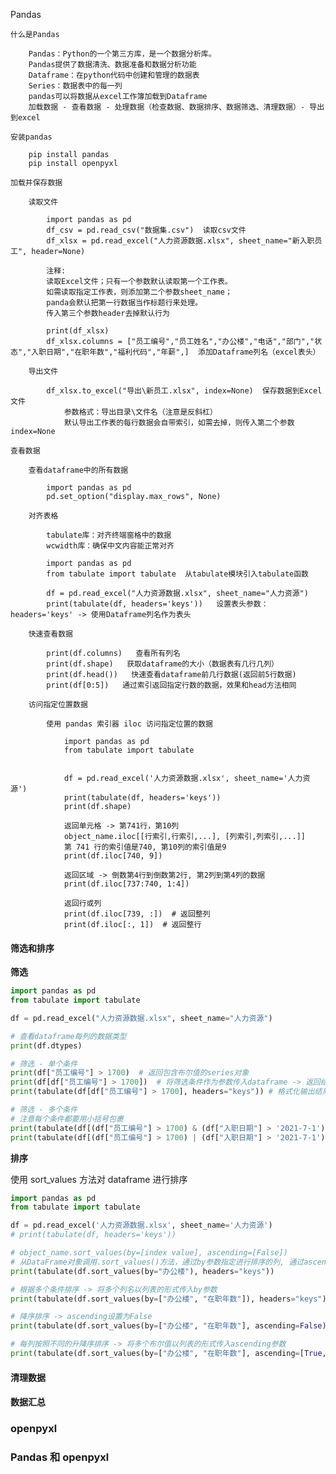 Pandas

    什么是Pandas

        Pandas：Python的一个第三方库，是一个数据分析库。
        Pandas提供了数据清洗、数据准备和数据分析功能
        Dataframe：在python代码中创建和管理的数据表
        Series：数据表中的每一列
        pandas可以将数据从excel工作簿加载到Dataframe
        加载数据 - 查看数据 - 处理数据（检查数据、数据排序、数据筛选、清理数据）- 导出到excel

    安装pandas

        pip install pandas
        pip install openpyxl

    加载并保存数据

        读取文件

            import pandas as pd
            df_csv = pd.read_csv("数据集.csv")  读取csv文件
            df_xlsx = pd.read_excel("人力资源数据.xlsx", sheet_name="新入职员工", header=None)

            注释:
            读取Excel文件；只有一个参数默认读取第一个工作表。
            如需读取指定工作表，则添加第二个参数sheet_name；
            panda会默认把第一行数据当作标题行来处理。
            传入第三个参数header去掉默认行为

            print(df_xlsx)
            df_xlsx.columns = ["员工编号","员工姓名","办公楼","电话","部门","状态","入职日期","在职年数","福利代码","年薪",]  添加Dataframe列名（excel表头）

        导出文件

            df_xlsx.to_excel("导出\新员工.xlsx", index=None)  保存数据到Excel文件
                参数格式：导出目录\文件名（注意是反斜杠）
                默认导出工作表的每行数据会自带索引，如需去掉，则传入第二个参数index=None

    查看数据

        查看dataframe中的所有数据

            import pandas as pd
            pd.set_option("display.max_rows", None)

        对齐表格

            tabulate库：对齐终端窗格中的数据
            wcwidth库：确保中文内容能正常对齐

            import pandas as pd
            from tabulate import tabulate  从tabulate模块引入tabulate函数

            df = pd.read_excel("人力资源数据.xlsx", sheet_name="人力资源")
            print(tabulate(df, headers='keys'))   设置表头参数：headers='keys' -> 使用Dataframe列名作为表头

        快速查看数据

            print(df.columns)   查看所有列名
            print(df.shape)   获取dataframe的大小（数据表有几行几列）
            print(df.head())   快速查看dataframe前几行数据(返回前5行数据)
            print(df[0:5])   通过索引返回指定行数的数据，效果和head方法相同

        访问指定位置数据

            使用 pandas 索引器 iloc 访问指定位置的数据

                import pandas as pd
                from tabulate import tabulate


                df = pd.read_excel('人力资源数据.xlsx', sheet_name='人力资源')
                print(tabulate(df, headers='keys'))
                print(df.shape)

                返回单元格 -> 第741行，第10列
                object_name.iloc[[行索引,行索引,...], [列索引,列索引,...]]
                第 741 行的索引值是740, 第10列的索引值是9
                print(df.iloc[740, 9])

                返回区域 -> 倒数第4行到倒数第2行, 第2列到第4列的数据
                print(df.iloc[737:740, 1:4])

                返回行或列
                print(df.iloc[739, :])  # 返回整列
                print(df.iloc[:, 1])  # 返回整行

#### 筛选和排序

**筛选**

```python
import pandas as pd
from tabulate import tabulate

df = pd.read_excel("人力资源数据.xlsx", sheet_name="人力资源")

# 查看dataframe每列的数据类型
print(df.dtypes)

# 筛选 - 单个条件
print(df["员工编号"] > 1700)  # 返回包含布尔值的series对象
print(df[df["员工编号"] > 1700])  # 将筛选条件作为参数传入dataframe -> 返回结果
print(tabulate(df[df["员工编号"] > 1700], headers="keys")) # 格式化输出结果

# 筛选 - 多个条件
# 注意每个条件都要用小括号包裹
print(tabulate(df[(df["员工编号"] > 1700) & (df["入职日期"] > '2021-7-1')], headers="keys")) # 且 需要同时满足两个条件
print(tabulate(df[(df["员工编号"] > 1700) | (df["入职日期"] > '2021-7-1')], headers="keys")) # 或 只需满足一个条件
```

**排序**

使用 sort_values 方法对 dataframe 进行排序

```py
import pandas as pd
from tabulate import tabulate

df = pd.read_excel('人力资源数据.xlsx', sheet_name='人力资源')
# print(tabulate(df, headers='keys'))

# object_name.sort_values(by=[index value], ascending=[False])
# 从DataFrame对象调用.sort_values()方法，通过by参数指定进行排序的列, 通过ascending参数控制进行升序或降序排序
print(tabulate(df.sort_values(by="办公楼"), headers="keys"))

# 根据多个条件排序 -> 将多个列名以列表的形式传入by参数
print(tabulate(df.sort_values(by=["办公楼", "在职年数"]), headers="keys"))

# 降序排序 -> ascending设置为False
print(tabulate(df.sort_values(by=["办公楼", "在职年数"], ascending=False), headers="keys"))

# 每列按照不同的升降序排序 -> 将多个布尔值以列表的形式传入ascending参数
print(tabulate(df.sort_values(by=["办公楼", "在职年数"], ascending=[True, False]), headers="keys"))
```

#### 清理数据

#### 数据汇总

### openpyxl

### Pandas 和 openpyxl
